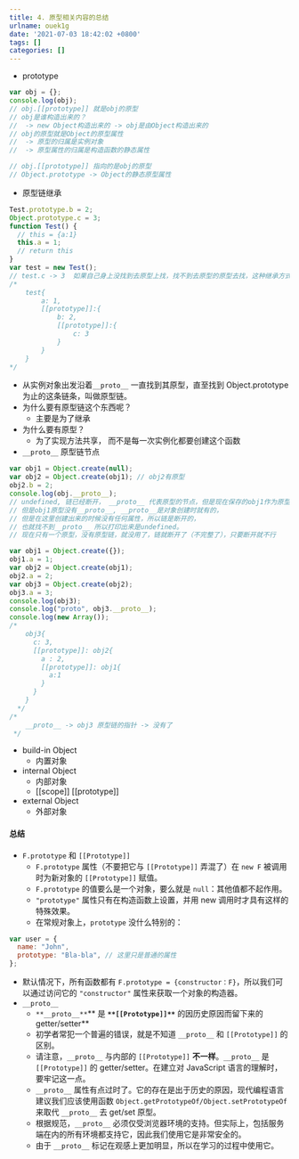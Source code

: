 ```yaml
---
title: 4. 原型相关内容的总结
urlname: ouek1g
date: '2021-07-03 18:42:02 +0800'
tags: []
categories: []
---
```


- prototype

```javascript
var obj = {};
console.log(obj);
// obj.[[prototype]] 就是obj的原型
// obj是谁构造出来的？
// 	-> new Object构造出来的 -> obj是由Object构造出来的
// obj的原型就是Object的原型属性
// 	-> 原型的归属是实例对象
//  -> 原型属性的归属是构造函数的静态属性

// obj.[[prototype]] 指向的是obj的原型
// Object.prototype -> Object的静态原型属性
```

- 原型链继承

```javascript
Test.prototype.b = 2;
Object.prototype.c = 3;
function Test() {
  // this = {a:1}
  this.a = 1;
  // return this
}
var test = new Test();
// test.c -> 3  如果自己身上没找到去原型上找，找不到去原型的原型去找，这种继承方式叫做原型链继承
/*
	test{
		a: 1,
		[[prototype]]:{ 
			b: 2,
			[[prototype]]:{
				c: 3
			}
		}
	}
*/
```

- 从实例对象出发沿着`__proto__` 一直找到其原型，直至找到 Object.prototype 为止的这条链条，叫做原型链。
- 为什么要有原型链这个东西呢？
  - 主要是为了继承
- 为什么要有原型？
  - 为了实现方法共享， 而不是每一次实例化都要创建这个函数
- `__proto__` 原型链节点

```javascript
var obj1 = Object.create(null);
var obj2 = Object.create(obj1); // obj2有原型
obj2.b = 2;
console.log(obj.__proto__);
// undefined, 链已经断开， __proto__ 代表原型的节点，但是现在保存的obj1作为原型，
// 但是obj1原型没有__proto__, __proto__是对象创建时就有的，
// 但是在这里创建出来的时候没有任何属性，所以链是断开的，
// 也就找不到__proto__ 所以打印出来是undefined。
// 现在只有一个原型，没有原型链，就没用了，链就断开了（不完整了），只要断开就不行
```

```javascript
var obj1 = Object.create({});
obj1.a = 1;
var obj2 = Object.create(obj1);
obj2.a = 2;
var obj3 = Object.create(obj2);
obj3.a = 3;
console.log(obj3);
console.log("proto", obj3.__proto__);
console.log(new Array());
/*
    obj3{
      c: 3,
      [[prototype]]: obj2{
        a : 2,
        [[prototype]]: obj1{
          a:1
        }
      }
    }
  */
/*
    __proto__ -> obj3 原型链的指针 -> 没有了
 */
```

- build-in Object
  - 内置对象
- internal Object
  - 内部对象
  - [[scope]] [[prototype]]
- external Object
  - 外部对象

#### 总结

- `F.prototype` 和 `[[Prototype]]`
  - `F.prototype` 属性（不要把它与 `[[Prototype]]` 弄混了）在 `new F` 被调用时为新对象的 `[[Prototype]]` 赋值。
  - `F.prototype` 的值要么是一个对象，要么就是 `null`：其他值都不起作用。
  - `"prototype"` 属性只有在构造函数上设置，并用 new 调用时才具有这样的特殊效果。
  - 在常规对象上，`prototype` 没什么特别的：

```javascript
var user = {
  name: "John",
  prototype: "Bla-bla", // 这里只是普通的属性
};
```

- 默认情况下，所有函数都有 `F.prototype = {constructor：F}`，所以我们可以通过访问它的 `"constructor"` 属性来获取一个对象的构造器。
- `__proto__`
  - `**__proto__**`** 是 **`**[[Prototype]]**`** 的因历史原因而留下来的 getter/setter**
  - 初学者常犯一个普遍的错误，就是不知道 `__proto__` 和 `[[Prototype]]` 的区别。
  - 请注意，`__proto__` 与内部的 `[[Prototype]]` **不一样**。`__proto__` 是 `[[Prototype]]` 的 getter/setter。在建立对 JavaScript 语言的理解时，要牢记这一点。
  - `__proto__` 属性有点过时了。它的存在是出于历史的原因，现代编程语言建议我们应该使用函数 `Object.getPrototypeOf/Object.setPrototypeOf` 来取代 `__proto__` 去 get/set 原型。
  - 根据规范，`__proto__` 必须仅受浏览器环境的支持。但实际上，包括服务端在内的所有环境都支持它，因此我们使用它是非常安全的。
  - 由于 `__proto__` 标记在观感上更加明显，所以在学习的过程中使用它。
